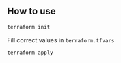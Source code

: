 ## How to use

```sh
terraform init
```

Fill correct values in `terraform.tfvars`

```sh
terraform apply
```
